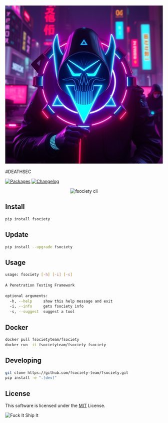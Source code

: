 <p align="center">
  <img src="https://raw.githubusercontent.com/s-b-repo/fsociety-v2/refs/heads/main/output.jpg" width="600px" alt="" />
</p>

#DEATHSEC

[![Packages](https://img.shields.io/badge/PACKAGES.md-red?style=flat-square)](https://github.com/fsociety-team/fsociety/blob/main/PACKAGES.md)
[![Changelog](https://img.shields.io/badge/CHANGELOG.md-red?style=flat-square)](https://github.com/fsociety-team/fsociety/blob/main/CHANGELOG.md)

<p align="center">
  <img src="https://raw.githubusercontent.com/fsociety-team/fsociety/main/images/cli.png" width="600px" alt="fsociety cli" />
</p>

## Install

```bash
pip install fsociety
```

## Update

```bash
pip install --upgrade fsociety
```

## Usage

```bash
usage: fsociety [-h] [-i] [-s]

A Penetration Testing Framework

optional arguments:
  -h, --help     show this help message and exit
  -i, --info     gets fsociety info
  -s, --suggest  suggest a tool
```

## Docker

```bash
docker pull fsocietyteam/fsociety
docker run -it fsocietyteam/fsociety fsociety
```

## Developing

```bash
git clone https://github.com/fsociety-team/fsociety.git
pip install -e ".[dev]"
```

## License

This software is licensed under the [MIT](https://github.com/fsociety-team/fsociety/blob/main/LICENSE) License.

![Fuck It Ship It](https://img.shields.io/badge/fuck%20it-ship%20it-blue?style=flat-square)
